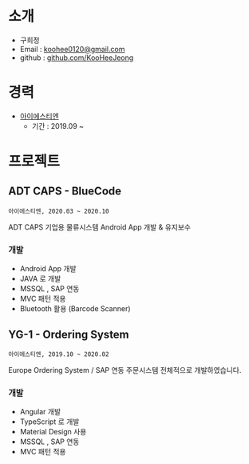 # 소개

- 구희정
- Email : koohee0120@gmail.com
- github : [github.com/KooHeeJeong](https://github.com/KooHeeJeong)



# 경력

- [아이에스티엔](http://istn.co.kr/)
  - 기간 : 2019.09 ~
  
  
  
# 프로젝트

## ADT CAPS - BlueCode
`아이에스티엔, 2020.03 ~ 2020.10`

ADT CAPS 기업용 물류시스템 Android App 개발 & 유지보수

### 개발
- Android App 개발
- JAVA 로 개발
- MSSQL , SAP 연동
- MVC 패턴 적용
- Bluetooth 활용 (Barcode Scanner)

## YG-1 - Ordering System
`아이에스티엔, 2019.10 ~ 2020.02`

Europe Ordering System / SAP 연동 주문시스템 전체적으로 개발하였습니다. 

### 개발
- Angular 개발
- TypeScript 로 개발
- Material Design 사용
- MSSQL , SAP 연동
- MVC 패턴 적용

